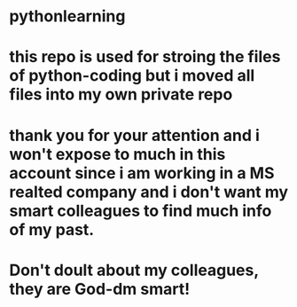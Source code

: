 # pythonlearning
# this repo is used for stroing the files of python-coding but i moved all files into my own private repo
# thank you for your attention and i won't expose to much in this account since i am working in a MS realted company and i don't want my smart colleagues to find much info of my past.
# Don't doult about my colleagues, they are God-dm smart!
